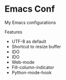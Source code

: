 Emacs Conf
===========

My Emacs configurations

Features
- UTF-8 as default
- Shortcut to resize buffer
- IDO
- IDO
- Web-mode
- Fill-column-indicator
- Python-mode-hook
